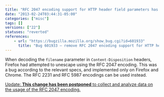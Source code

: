 ```yaml
---
title: "RFC 2047 encoding support for HTTP header field parameters has been removed"
date: "2013-02-24T03:44:31-05:00"
categories: ["misc"]
tags: []
versions: ["22"]
statuses: "reverted"
references:
    - url: "https://bugzilla.mozilla.org/show_bug.cgi?id=601933"
      title: "Bug 601933 – remove RFC 2047 encoding support for HTTP header field parameters"
---
```

When decoding the `filename` parameter in `Content-Disposition` headers, Firefox had attempted to unescape using the RFC 2047 encoding. This was a bug according to the relevant specs, and implemented only on Firefox and Chrome. The RFC 2231 and RFC 5987 encodings can be used instead.

<ins>Update: [**This change has been postponed**](https://bugzilla.mozilla.org/show_bug.cgi?id=875615) to collect and analyze data on the usage of the RFC 2047 encoding.</ins>
